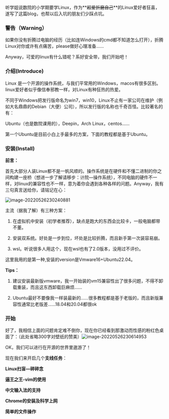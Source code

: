 听学姐说数院的小学期要学Linux，作为**~~超爱折磨自己~~**的Linux爱好者狂喜，遂写了这篇blog，也帮以后入坑的朋友们少踩点坑。

### 警告（Warning）

如果你没有折腾过电脑的经历（比如连Windows的cmd都不知道怎么打开），折腾Linux对你或许有点痛苦，please做好心理准备……

Anyway，可爱的linux有什么错呢？系好安全带，我们开始吧！

### 介绍(Introduce)

Linux 是一个开源的操作系统，与我们平常用的Windows，macos有很多区别。linux爱好者似乎像信奉邪教一样，对Linux有种狂热的热爱。

不同于Windows把发行版命名为win7，win10，Linux不止有一家公司在维护（例如大名鼎鼎的Debian（大便）公司），所以发行版的名称也千奇百怪。比较著名的有：

Ubuntu（也是数院课用的），Deepin，Arch Linux，centos……

第一个Ubuntu是目前小白上手最多的方案，下面的教程都是基于Ubuntu。

### 安装(Install)

**前言：**

首先大部分人装Linux都不是一帆风顺的。操作系统是在硬件和不懂二进制的你之间构建一座桥（想进一步了解请移步：计院—操作系统），不同电脑的硬件不一样，对linux的兼容性也不一样，意为着你会遇到各种各样的问题。Anyway，我有三句真言送给你，请铭记在心：

![image-20220526230240881](C:\Users\阿漆\AppData\Roaming\Typora\typora-user-images\image-20220526230240881.png)

主流（据我了解）有三种方案：

1. 在虚拟机中安装（初学者推荐），缺点是跑大的东西会比较卡，一般电脑都带不董。

2. 安装双系统。好处是一步到位，坏处是比较折腾，而且新手第一次装容易崩。

3. wsl。听说很多人用这个，现在wsl也有了2.0版本，没用过不评价。

这里我用的是第一种,安装的version是Vmware16+Ubuntu22.04。

**Tips：**

1. 建议安装最新版vmware，我一开始装的vm15兼容性出了很多问题，不得不卸载重装，而且这东西卸载巨麻烦……

2. Ubuntu最好不要像我一样装最新的……很多教程都是基于老版的，而且新版兼容性通常比老版差……18.04和20.04都很ok

### 开始

好了，我相信上面的问题肯定难不倒你，现在你已经看到那激动而性感的粉红色桌面了：（此处省略300字对壁纸的赞美）![image-20220526230614953](C:\Users\阿漆\AppData\Roaming\Typora\typora-user-images\image-20220526230614953.png)

OK，我们可以进行在开源的世界里遨游了！

现在我们来开启几个**支线任务**：

**Linux扫盲—碎碎念**

**逼王之王-vim的使用**

**中文输入法的支持**

**Chrome的安装及科学上网**

**简单的文件操作**
